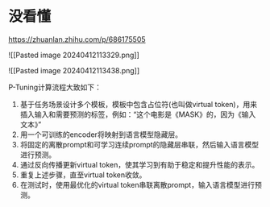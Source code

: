 # 没看懂
https://zhuanlan.zhihu.com/p/686175505

![[Pasted image 20240412113329.png]]

![[Pasted image 20240412113438.png]]

P-Tuning计算流程大致如下：

1. 基于任务场景设计多个模板，模板中包含占位符(也叫做virtual token)，用来插入输入和需要预测的标签，例如：“这个电影是《MASK》的，因为《输入文本》”
2. 用一个可训练的encoder将映射到语言模型隐藏层。
3. 将固定的离散prompt和可学习连续prompt的隐藏层串联，然后输入语言模型进行预测。
4. 通过反向传播更新virtual token，使其学习到有助于稳定和提升性能的表示。
5. 重复上述步骤，直至virtual token收敛。
6. 在测试时，使用最优化的virtual token串联离散prompt，输入语言模型进行预测。